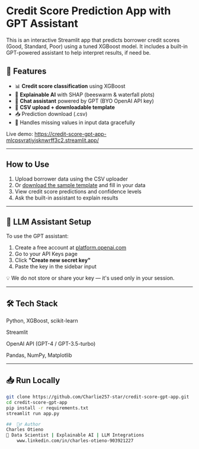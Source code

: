 
# Credit Score Prediction App with GPT Assistant

This is an interactive Streamlit app that predicts borrower credit scores (Good, Standard, Poor) using a tuned XGBoost model. It includes a built-in GPT-powered assistant to help interpret results, if need be.

## 🚀 Features

- 📊 **Credit score classification** using XGBoost
- 🧠 **Explainable AI** with SHAP (beeswarm & waterfall plots)
- 🤖 **Chat assistant** powered by GPT (BYO OpenAI API key)
- 📂 **CSV upload + downloadable template**
- 📥 Prediction download (.csv)
- 🧱 Handles missing values in input data gracefully


Live demo: https://credit-score-gpt-app-mlcpsvratjyjsknwrff3c2.streamlit.app/

---

##  How to Use

1. Upload borrower data using the CSV uploader
2. Or [download the sample template](#) and fill in your data
3. View credit score predictions and confidence levels
4. Ask the built-in assistant to explain results

---

## 🤖 LLM Assistant Setup

To use the GPT assistant:

1. Create a free account at [platform.openai.com](https://platform.openai.com)
2. Go to your API Keys page
3. Click **"Create new secret key"**
4. Paste the key in the sidebar input

💡 We do not store or share your key — it's used only in your session.

---

##  🛠 Tech Stack
Python, XGBoost, scikit-learn

Streamlit

OpenAI API (GPT-4 / GPT-3.5-turbo)

Pandas, NumPy, Matplotlib

---
## 📥 Run Locally

```bash
git clone https://github.com/Charlie257-star/credit-score-gpt-app.git
cd credit-score-gpt-app
pip install -r requirements.txt
streamlit run app.py

##  🙋‍♂️ Author
Charles Otieno
📍 Data Scientist | Explainable AI | LLM Integrations
    www.linkedin.com/in/charles-otieno-903921227 
